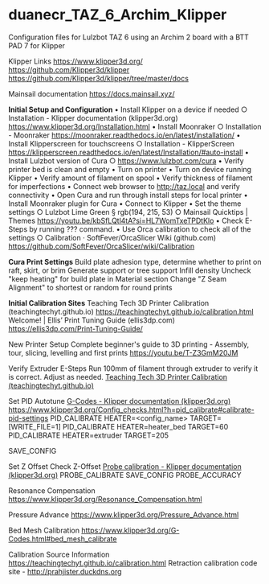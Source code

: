 # duanecr_TAZ_6_Archim_Klipper
Configuration files for Lulzbot TAZ 6 using an Archim 2 board with a BTT PAD 7 for Klipper

Klipper Links
https://www.klipper3d.org/
https://github.com/Klipper3d/klipper
https://github.com/Klipper3d/klipper/tree/master/docs

Mainsail documentation
https://docs.mainsail.xyz/

**Initial Setup and Configuration**
	• Install Klipper on a device if needed
		○ Installation - Klipper documentation (klipper3d.org)
    https://www.klipper3d.org/Installation.html
	• Install Moonraker
		○ Installation - Moonraker
    https://moonraker.readthedocs.io/en/latest/installation/
	• Install Klipperscreen for touchscreens
		○ Installation - KlipperScreen
    https://klipperscreen.readthedocs.io/en/latest/Installation/#auto-install
	• Install Lulzbot version of Cura
		○ https://www.lulzbot.com/cura
	• Verify printer bed is clean and empty
	• Turn on printer
	• Turn on device running Klipper
	• Verify amount of filament on spool
	• Verify thickness of filament for imperfections
	• Connect web browser to http://taz.local and verify connectivity
	• Open Cura and run through install steps for local printer
	• Install Moonraker plugin for Cura
	• Connect to Klipper
	• Set the theme settings
		○ Lulzbot Lime Green
			§ rgb(194, 215, 53)
		○ Mainsail Quicktips | Themes
     https://youtu.be/kbSfLQtl4tA?si=HL7WomTxeTPDtKlo
	• Check E-Steps by running ??? command.
	• Use Orca calibration to check all of the settings
		○ Calibration · SoftFever/OrcaSlicer Wiki (github.com)
      https://github.com/SoftFever/OrcaSlicer/wiki/Calibration

**Cura Print Settings**
Build plate adhesion type, determine whether to print on raft, skirt, or brim
Generate support or tree support
Infill density
Uncheck "keep heating" for build plate in Material section
Change "Z Seam Alignment" to shortest or random for round prints
 
**Initial Calibration Sites**
Teaching Tech 3D Printer Calibration (teachingtechyt.github.io)
https://teachingtechyt.github.io/calibration.html
Welcome! | Ellis’ Print Tuning Guide (ellis3dp.com)
https://ellis3dp.com/Print-Tuning-Guide/
 
New Printer Setup
Complete beginner's guide to 3D printing - Assembly, tour, slicing, levelling and first prints
https://youtu.be/T-Z3GmM20JM
 
Verify Extruder E-Steps
Run 100mm of filament through extruder to verify it is correct.  Adjust as needed.
[Teaching Tech 3D Printer Calibration (teachingtechyt.github.io)](https://teachingtechyt.github.io/calibration.html#esteps)

 
Set PID Autotune
[G-Codes - Klipper documentation (klipper3d.org)](https://www.klipper3d.org/G-Codes.html#pid_calibrate_1)
https://www.klipper3d.org/Config_checks.html?h=pid_calibrate#calibrate-pid-settings
PID_CALIBRATE HEATER=<config_name> TARGET=<temperature> [WRITE_FILE=1]
PID_CALIBRATE HEATER=heater_bed TARGET=60
PID_CALIBRATE HEATER=extruder TARGET=205

SAVE_CONFIG

Set Z Offset
Check Z-Offset
[Probe calibration - Klipper documentation (klipper3d.org)](https://www.klipper3d.org/Probe_Calibrate.html?h=z+offset#calibrating-probe-z-offset)
PROBE_CALIBRATE
SAVE_CONFIG
PROBE_ACCURACY

Resonance Compensation
https://www.klipper3d.org/Resonance_Compensation.html

Pressure Advance
https://www.klipper3d.org/Pressure_Advance.html

Bed Mesh Calibration
https://www.klipper3d.org/G-Codes.html#bed_mesh_calibrate
 
Calibration Source Information
https://teachingtechyt.github.io/calibration.html
Retraction calibration code site - http://prahjister.duckdns.org
